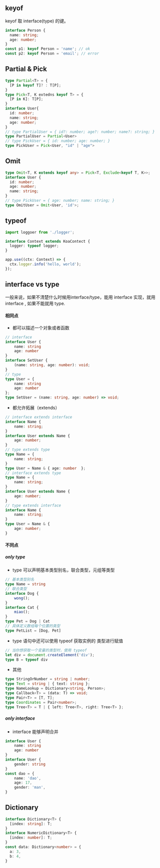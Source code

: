 ## keyof
keyof 取 interface(type) 的键。
```ts
interface Person {
  name: string;
  age: number;
}
const p1: keyof Person = 'name'; // ok
const p2: keyof Person = 'email'; // error
```

## Partial & Pick
```ts
type Partial<T> = {
  [P in keyof T]? : T[P];
}
type Pick<T, K extedns keyof T> = {
  [P in K]: T[P];
}
interface User{
  id: number;
  name: string;
  age: number;
}
// type PartialUser = { id?: number; age?: number; name?: string; }
type PartialUser = Partial<User>
// type PickUser = { id: number; age: number; }
type PickUser = Pick<User, "id" | "age">
```

## Omit
```ts
type Omit<T, K extends keyof any> = Pick<T, Exclude<keyof T, K>>;
interface User {
  id: number;
  age: number;
  name: string;
}
// type PickUser = { age: number; name: string; }
type OmitUser = Omit<User, 'id'>;
```

## typeof
```ts
import loggoer from './logger';

interface Context extends KoaContect {
  logger: typeof logger;
}

app.use((ctx: Context) => {
  ctx.logger.info('hello, world');
});
```

## interface vs type
一般来说，如果不清楚什么时候用interface/type，能用 interface 实现，就用 interface , 如果不能就用 type.
#### 相同点
- 都可以描述一个对象或者函数
```ts
// interface
interface User {
    name: string
    age: number
}
interface SetUser {
    (name: string, age: number): void;
}
// type
type User = {
    name: string
    age: number
};
type SetUser = (name: string, age: number) => void;
```
- 都允许拓展（extends）
```typescript
// interface extends interface
interface Name { 
    name: string; 
}
interface User extends Name { 
    age: number; 
}
// type extends type
type Name = { 
    name: string; 
}
type User = Name & { age: number  };
// interface extends type
type Name = { 
    name: string; 
}
interface User extends Name { 
    age: number; 
}
// type extends interface
interface Name { 
    name: string; 
}
type User = Name & { 
    age: number; 
}
```

#### 不同点
##### only type
- type 可以声明基本类型别名，联合类型，元组等类型
```ts
// 基本类型别名
type Name = string
// 联合类型
interface Dog {
    wong();
}
interface Cat {
    miao();
}
type Pet = Dog | Cat
// 具体定义数组每个位置的类型
type PetList = [Dog, Pet]
```
- type 语句中还可以使用 typeof 获取实例的 类型进行赋值
```ts
// 当你想获取一个变量的类型时，使用 typeof
let div = document.createElement('div');
type B = typeof div
```
- 其他
```ts
type StringOrNumber = string | number;  
type Text = string | { text: string };  
type NameLookup = Dictionary<string, Person>;  
type Callback<T> = (data: T) => void;  
type Pair<T> = [T, T];  
type Coordinates = Pair<number>;  
type Tree<T> = T | { left: Tree<T>, right: Tree<T> };
```
##### only interface
- interface 能够声明合并

```ts
interface User {
    name: string
    age: number
}
interface User {
    gender: string
}
const dao = {
    name: 'dao',
    age: 17,
    gender: 'man',
}
```

## Dictionary
```ts
interface Dictionary<T> {
  [index: string]: T;
}
interface NumericDictionary<T> {
  [index: number]: T;
}
const data: Dictionary<number> = {
  a: 3,
  b: 4,
}
```

## 